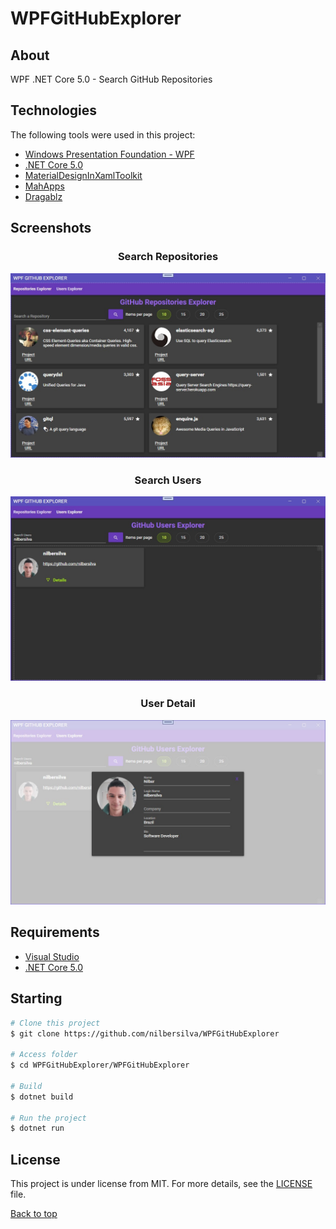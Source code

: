 # WPFGitHubExplorer

## About
WPF .NET Core 5.0 - Search GitHub Repositories

## Technologies

The following tools were used in this project:

- [Windows Presentation Foundation - WPF](https://docs.microsoft.com/en-us/visualstudio/designers/getting-started-with-wpf?view=vs-2019)
- [.NET Core 5.0](https://dotnet.microsoft.com/download/dotnet/5.0)
- [MaterialDesignInXamlToolkit](https://github.com/MaterialDesignInXAML/MaterialDesignInXamlToolkit)
- [MahApps](https://mahapps.com)
- [Dragablz](https://dragablz.net)

## Screenshots

<div align="center"> 
  <h3>Search Repositories</h3>
  <img src="./GitAssets/Repositories.jpg" width="512" />
</div>
<div align="center"> 
  <h3>Search Users</h3>
  <img src="./GitAssets/Users.jpg" width="512" />
</div>
<div align="center"> 
  <h3>User Detail</h3>
  <img src="./GitAssets/UserDetails.jpg" width="512" />
</div>

## Requirements

- [Visual Studio](https://visualstudio.microsoft.com)
- [.NET Core 5.0](https://dotnet.microsoft.com/download/dotnet/5.0)

## Starting

```bash
# Clone this project
$ git clone https://github.com/nilbersilva/WPFGitHubExplorer

# Access folder
$ cd WPFGitHubExplorer/WPFGitHubExplorer

# Build
$ dotnet build

# Run the project
$ dotnet run
```

## License

This project is under license from MIT. For more details, see the [LICENSE](https://github.com/nilbersilva/WPFGitHubExplorer/blob/main/LICENSE) file.

<a href="#top">Back to top</a>
